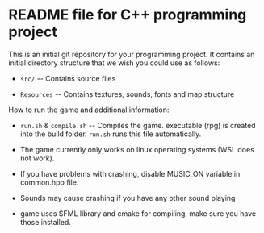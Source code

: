 # README file for C++ programming project

This is an initial git repository for your programming project.
It contains an initial directory structure that we wish you could
use as follows:

  * `src/` -- Contains source files

  * `Resources` -- Contains textures, sounds, fonts and map structure

How to run the game and additional information:

  * `run.sh` & `compile.sh` -- Compiles the game. executable (rpg) is created into the build folder. `run.sh` runs this file automatically.
  
  * The game currently only works on linux operating systems (WSL does not work).

  * If you have problems with crashing, disable MUSIC_ON variable in common.hpp file.

  * Sounds may cause crashing if you have any other sound playing

  * game uses SFML library and cmake for compiling, make sure you have those installed.